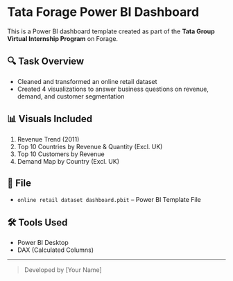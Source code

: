 # Tata Forage Power BI Dashboard

This is a Power BI dashboard template created as part of the **Tata Group Virtual Internship Program** on Forage.

## 🔍 Task Overview
- Cleaned and transformed an online retail dataset
- Created 4 visualizations to answer business questions on revenue, demand, and customer segmentation

## 📊 Visuals Included
1. Revenue Trend (2011)
2. Top 10 Countries by Revenue & Quantity (Excl. UK)
3. Top 10 Customers by Revenue
4. Demand Map by Country (Excl. UK)

## 🧾 File
- `online retail dataset dashboard.pbit` – Power BI Template File

## 🛠 Tools Used
- Power BI Desktop
- DAX (Calculated Columns)

---

> Developed by [Your Name]
